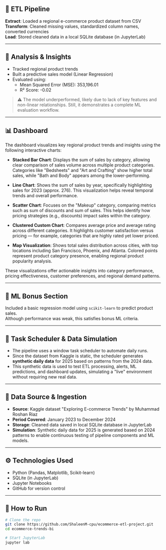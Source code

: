 ## 🔄 ETL Pipeline

**Extract**: Loaded a regional e-commerce product dataset from CSV  
**Transform**: Cleaned missing values, standardized column names, converted currencies  
**Load**: Stored cleaned data in a local SQLite database (in JupyterLab)

---

## 🧪 Analysis & Insights

- Tracked regional product trends  
- Built a predictive sales model (Linear Regression)  
- Evaluated using:  
  - Mean Squared Error (MSE): 353,196.01  
  - R² Score: -0.02  

> ⚠️ The model underperformed, likely due to lack of key features and non-linear relationships. Still, it demonstrates a complete ML evaluation workflow.

---

## 📊 Dashboard

The dashboard visualizes key regional product trends and insights using the following interactive charts:

- **Stacked Bar Chart**: Displays the sum of sales by category, allowing clear comparison of sales volume across multiple product categories. Categories like "Bedsheets" and "Art and Crafting" show higher total sales, while "Bath and Body" appears among the lower-performing.
  
- **Line Chart**: Shows the sum of sales by year, specifically highlighting sales for 2023 (approx. 276). This visualization helps reveal temporal trends and overall performance.

- **Scatter Chart**: Focuses on the "Makeup" category, comparing metrics such as sum of discounts and sum of sales. This helps identify how pricing strategies (e.g., discounts) impact sales within the category.

- **Clustered Custom Chart**: Compares average price and average rating across different categories. It highlights customer satisfaction versus pricing — for example, categories that are highly rated yet lower priced.

- **Map Visualization**: Shows total sales distribution across cities, with top locations including San Francisco, Phoenix, and Atlanta. Colored points represent product category presence, enabling regional product popularity analysis.

These visualizations offer actionable insights into category performance, pricing effectiveness, customer preferences, and regional demand patterns.

---

## 🧠 ML Bonus Section

Included a basic regression model using `scikit-learn` to predict product sales.  
Although performance was weak, this satisfies bonus ML criteria.

---

## 📅 Task Scheduler & Data Simulation

- The pipeline uses a window task scheduler to automate daily runs.  
- Since the dataset from Kaggle is static, the scheduler generates **synthetic daily data** for 2025 based on patterns from the 2024 data.  
- This synthetic data is used to test ETL processing, alerts, ML predictions, and dashboard updates, simulating a "live" environment without requiring new real data.

---

## 📂 Data Source & Ingestion

- **Source**: Kaggle dataset "Exploring E-commerce Trends" by Muhammad Roshan Riaz  
- **Period Covered**: January 2023 to December 2024  
- **Storage**: Cleaned data saved in local SQLite database in JupyterLab  
- **Simulation**: Synthetic daily data for 2025 is generated based on 2024 patterns to enable continuous testing of pipeline components and ML models.

---

## ⚙️ Technologies Used

- Python (Pandas, Matplotlib, Scikit-learn)  
- SQLite (in JupyterLab)  
- Jupyter Notebooks  
- GitHub for version control  

---

## 📜 How to Run

```bash
# Clone the repo
git clone https://github.com/ShaleenM-cpu/ecommerce-etl-project.git
cd ecommerce-trends-bi

# Start JupyterLab
jupyter lab
